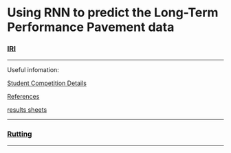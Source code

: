 # Using RNN to predict the Long-Term Performance Pavement data



### [IRI](./IRI) 
---
Useful infomation:

[Student Competition Details](https://infopave.fhwa.dot.gov/Reports/LtppDataContest)

[References](https://drive.google.com/drive/folders/1Kw7P4B-bj5MVt_pr8AEQhUe3BINDGKOC)

[results sheets](https://docs.google.com/spreadsheets/d/1pi2ytwYl5SFYpXrMrc1nt_kCFT6fHNUTdzSjcNvStEA/edit?usp=sharing)



---
### [Rutting](./Rutting)

---





